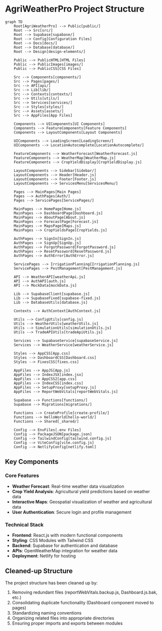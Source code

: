 # AgriWeatherPro Project Structure

```mermaid
graph TD
    Root[AgriWeatherPro] --> Public[public/]
    Root --> Src[src/]
    Root --> Supabase[supabase/]
    Root --> Config[Configuration Files]
    Root --> Docs[docs/]
    Root --> Database[database/]
    Root --> Design[design-elements/]
    
    Public --> PublicHTML[HTML Files]
    Public --> PublicImages[images/]
    Public --> PublicCSS[CSS Files]
    
    Src --> Components[components/]
    Src --> Pages[pages/]
    Src --> API[api/]
    Src --> Lib[lib/]
    Src --> Contexts[contexts/]
    Src --> Utils[utils/]
    Src --> Services[services/]
    Src --> Styles[styles/]
    Src --> Assets[assets/]
    Src --> AppFiles[App Files]
    
    Components --> UIComponents[UI Components]
    Components --> FeatureComponents[Feature Components]
    Components --> LayoutComponents[Layout Components]
    
    UIComponents --> LoadingScreen[LoadingScreen/]
    UIComponents --> LocationAutocomplete[LocationAutocomplete/]
    
    FeatureComponents --> WeatherForecast[WeatherForecast.js]
    FeatureComponents --> WeatherMap[WeatherMap.js]
    FeatureComponents --> CropYieldDisplay[CropYieldDisplay.js]
    
    LayoutComponents --> Sidebar[Sidebar/]
    LayoutComponents --> Header[Header.js]
    LayoutComponents --> Footer[Footer.js]
    LayoutComponents --> ServicesMenu[ServicesMenu/]
    
    Pages --> MainPages[Main Pages]
    Pages --> AuthPages[Auth/]
    Pages --> ServicePages[ServicePages/]
    
    MainPages --> HomePage[Home.js]
    MainPages --> DashboardPage[Dashboard.js]
    MainPages --> AboutPage[About.js]
    MainPages --> ForecastPage[Forecast.js]
    MainPages --> MapsPage[Maps.js]
    MainPages --> CropYieldsPage[CropYields.js]
    
    AuthPages --> SignIn[SignIn.js]
    AuthPages --> SignUp[SignUp.js]
    AuthPages --> ForgotPassword[ForgotPassword.js]
    AuthPages --> ResetPassword[ResetPassword.js]
    AuthPages --> AuthError[AuthError.js]
    
    ServicePages --> IrrigationPlanning[IrrigationPlanning.js]
    ServicePages --> PestManagement[PestManagement.js]
    
    API --> WeatherAPI[weatherApi.js]
    API --> AuthAPI[auth.js]
    API --> MockData[mockData.js]
    
    Lib --> SupabaseClient[supabase.js]
    Lib --> SupabaseFixed[supabase-fixed.js]
    Lib --> DatabaseUtils[database.js]
    
    Contexts --> AuthContext[AuthContext.js]
    
    Utils --> ConfigUtils[config.js]
    Utils --> WeatherUtils[weatherUtils.js]
    Utils --> SimulationUtils[simulationUtils.js]
    Utils --> TradeAPIUtils[tradeApiUtils.js]
    
    Services --> SupabaseService[supabaseService.js]
    Services --> WeatherService[weatherService.js]
    
    Styles --> AppCSS[App.css]
    Styles --> DashboardCSS[Dashboard.css]
    Styles --> FixesCSS[fixes.css]
    
    AppFiles --> AppJS[App.js]
    AppFiles --> IndexJSX[index.jsx]
    AppFiles --> AppCSS2[app.css]
    AppFiles --> IndexCSS[index.css]
    AppFiles --> SetupProxy[setupProxy.js]
    AppFiles --> ReportWebVitals[reportWebVitals.js]
    
    Supabase --> Functions[functions/]
    Supabase --> Migrations[migrations/]
    
    Functions --> CreateProfile[create-profile/]
    Functions --> HelloWorld[hello-world/]
    Functions --> Shared[_shared/]
    
    Config --> EnvFiles[.env Files]
    Config --> PackageJSON[package.json]
    Config --> TailwindConfig[tailwind.config.js]
    Config --> ViteConfig[vite.config.js]
    Config --> NetlifyConfig[netlify.toml]
```

## Key Components

### Core Features
- **Weather Forecast**: Real-time weather data visualization
- **Crop Yield Analysis**: Agricultural yield predictions based on weather data
- **Interactive Maps**: Geospatial visualization of weather and agricultural data
- **User Authentication**: Secure login and profile management

### Technical Stack
- **Frontend**: React.js with modern functional components
- **Styling**: CSS Modules with Tailwind CSS
- **Backend**: Supabase for authentication and database
- **APIs**: OpenWeatherMap integration for weather data
- **Deployment**: Netlify for hosting

## Cleaned-up Structure
The project structure has been cleaned up by:
1. Removing redundant files (reportWebVitals.backup.js, Dashboard.js.bak, etc.)
2. Consolidating duplicate functionality (Dashboard component moved to pages)
3. Standardizing naming conventions
4. Organizing related files into appropriate directories
5. Ensuring proper imports and exports between modules 